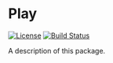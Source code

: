 # Play

[![License](http://img.shields.io/badge/license-MIT-green.svg?style=flat)](https://github.com/douglastaquary/play/blob/master/LICENSE)
[![Build Status](https://img.shields.io/travis/douglastaquary/play/master.svg?style=flat)](https://travis-ci.org/douglastaquary/play)

A description of this package.
